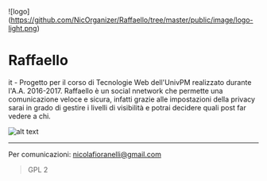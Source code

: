 


![logo] (https://github.com/NicOrganizer/Raffaello/tree/master/public/image/logo-light.png)
# Raffaello
it - Progetto per il corso di Tecnologie Web dell'UnivPM realizzato durante l'A.A. 2016-2017. Raffaello è un social nnetwork che permette una comunicazione veloce e sicura, infatti grazie alle impostazioni della privacy sarai in grado di gestire i livelli di visibilità e potrai decidere quali post far vedere a chi.

![alt text](https://github.com/NicolaSabino/NicOrganizer/Raffaello/)

***

Per comunicazioni: nicolafioranelli@gmail.com


> GPL 2

